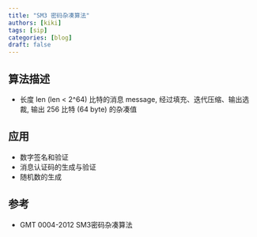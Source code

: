 ```yaml
---
title: "SM3 密码杂凑算法"
authors: [kiki]
tags: [sip]
categories: [blog]
draft: false
---
```


## 算法描述

- 长度 len (len < 2^64) 比特的消息 message, 经过填充、迭代压缩、输出选裁, 输出 256 比特 (64 byte) 的杂凑值

## 应用

- 数字签名和验证
- 消息认证码的生成与验证
- 随机数的生成

## 参考

- GMT 0004-2012 SM3密码杂凑算法
